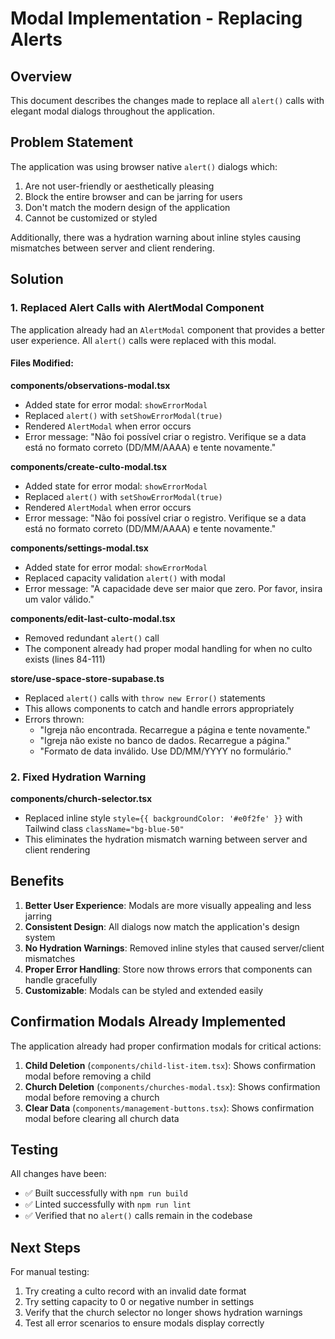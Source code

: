 # Modal Implementation - Replacing Alerts

## Overview
This document describes the changes made to replace all `alert()` calls with elegant modal dialogs throughout the application.

## Problem Statement
The application was using browser native `alert()` dialogs which:
1. Are not user-friendly or aesthetically pleasing
2. Block the entire browser and can be jarring for users
3. Don't match the modern design of the application
4. Cannot be customized or styled

Additionally, there was a hydration warning about inline styles causing mismatches between server and client rendering.

## Solution

### 1. Replaced Alert Calls with AlertModal Component
The application already had an `AlertModal` component that provides a better user experience. All `alert()` calls were replaced with this modal.

#### Files Modified:

**components/observations-modal.tsx**
- Added state for error modal: `showErrorModal`
- Replaced `alert()` with `setShowErrorModal(true)`
- Rendered `AlertModal` when error occurs
- Error message: "Não foi possível criar o registro. Verifique se a data está no formato correto (DD/MM/AAAA) e tente novamente."

**components/create-culto-modal.tsx**
- Added state for error modal: `showErrorModal`
- Replaced `alert()` with `setShowErrorModal(true)`
- Rendered `AlertModal` when error occurs
- Error message: "Não foi possível criar o registro. Verifique se a data está no formato correto (DD/MM/AAAA) e tente novamente."

**components/settings-modal.tsx**
- Added state for error modal: `showErrorModal`
- Replaced capacity validation `alert()` with modal
- Error message: "A capacidade deve ser maior que zero. Por favor, insira um valor válido."

**components/edit-last-culto-modal.tsx**
- Removed redundant `alert()` call
- The component already had proper modal handling for when no culto exists (lines 84-111)

**store/use-space-store-supabase.ts**
- Replaced `alert()` calls with `throw new Error()` statements
- This allows components to catch and handle errors appropriately
- Errors thrown:
  - "Igreja não encontrada. Recarregue a página e tente novamente."
  - "Igreja não existe no banco de dados. Recarregue a página."
  - "Formato de data inválido. Use DD/MM/YYYY no formulário."

### 2. Fixed Hydration Warning

**components/church-selector.tsx**
- Replaced inline style `style={{ backgroundColor: '#e0f2fe' }}` with Tailwind class `className="bg-blue-50"`
- This eliminates the hydration mismatch warning between server and client rendering

## Benefits

1. **Better User Experience**: Modals are more visually appealing and less jarring
2. **Consistent Design**: All dialogs now match the application's design system
3. **No Hydration Warnings**: Removed inline styles that caused server/client mismatches
4. **Proper Error Handling**: Store now throws errors that components can handle gracefully
5. **Customizable**: Modals can be styled and extended easily

## Confirmation Modals Already Implemented

The application already had proper confirmation modals for critical actions:

1. **Child Deletion** (`components/child-list-item.tsx`): Shows confirmation modal before removing a child
2. **Church Deletion** (`components/churches-modal.tsx`): Shows confirmation modal before removing a church
3. **Clear Data** (`components/management-buttons.tsx`): Shows confirmation modal before clearing all church data

## Testing

All changes have been:
- ✅ Built successfully with `npm run build`
- ✅ Linted successfully with `npm run lint`
- ✅ Verified that no `alert()` calls remain in the codebase

## Next Steps

For manual testing:
1. Try creating a culto record with an invalid date format
2. Try setting capacity to 0 or negative number in settings
3. Verify that the church selector no longer shows hydration warnings
4. Test all error scenarios to ensure modals display correctly
